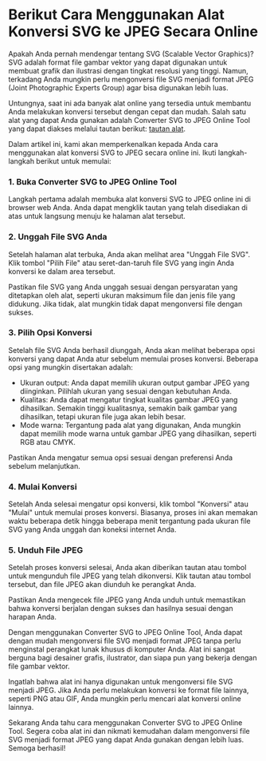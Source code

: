 Berikut Cara Menggunakan Alat Konversi SVG ke JPEG Secara Online
================================================================

Apakah Anda pernah mendengar tentang SVG (Scalable Vector Graphics)? SVG adalah format file gambar vektor yang dapat digunakan untuk membuat grafik dan ilustrasi dengan tingkat resolusi yang tinggi. Namun, terkadang Anda mungkin perlu mengonversi file SVG menjadi format JPEG (Joint Photographic Experts Group) agar bisa digunakan lebih luas.

Untungnya, saat ini ada banyak alat online yang tersedia untuk membantu Anda melakukan konversi tersebut dengan cepat dan mudah. Salah satu alat yang dapat Anda gunakan adalah Converter SVG to JPEG Online Tool yang dapat diakses melalui tautan berikut: [tautan alat](https://www.onlinecalculatorsfree.com/id/convert/converter-svg-to-jpeg.html).

Dalam artikel ini, kami akan memperkenalkan kepada Anda cara menggunakan alat konversi SVG to JPEG secara online ini. Ikuti langkah-langkah berikut untuk memulai:

### 1. Buka Converter SVG to JPEG Online Tool

Langkah pertama adalah membuka alat konversi SVG to JPEG online ini di browser web Anda. Anda dapat mengklik tautan yang telah disediakan di atas untuk langsung menuju ke halaman alat tersebut.

### 2. Unggah File SVG Anda

Setelah halaman alat terbuka, Anda akan melihat area "Unggah File SVG". Klik tombol "Pilih File" atau seret-dan-taruh file SVG yang ingin Anda konversi ke dalam area tersebut.

Pastikan file SVG yang Anda unggah sesuai dengan persyaratan yang ditetapkan oleh alat, seperti ukuran maksimum file dan jenis file yang didukung. Jika tidak, alat mungkin tidak dapat mengonversi file dengan sukses.

### 3. Pilih Opsi Konversi

Setelah file SVG Anda berhasil diunggah, Anda akan melihat beberapa opsi konversi yang dapat Anda atur sebelum memulai proses konversi. Beberapa opsi yang mungkin disertakan adalah:

- Ukuran output: Anda dapat memilih ukuran output gambar JPEG yang diinginkan. Pilihlah ukuran yang sesuai dengan kebutuhan Anda.
- Kualitas: Anda dapat mengatur tingkat kualitas gambar JPEG yang dihasilkan. Semakin tinggi kualitasnya, semakin baik gambar yang dihasilkan, tetapi ukuran file juga akan lebih besar.
- Mode warna: Tergantung pada alat yang digunakan, Anda mungkin dapat memilih mode warna untuk gambar JPEG yang dihasilkan, seperti RGB atau CMYK.

Pastikan Anda mengatur semua opsi sesuai dengan preferensi Anda sebelum melanjutkan.

### 4. Mulai Konversi

Setelah Anda selesai mengatur opsi konversi, klik tombol "Konversi" atau "Mulai" untuk memulai proses konversi. Biasanya, proses ini akan memakan waktu beberapa detik hingga beberapa menit tergantung pada ukuran file SVG yang Anda unggah dan koneksi internet Anda.

### 5. Unduh File JPEG

Setelah proses konversi selesai, Anda akan diberikan tautan atau tombol untuk mengunduh file JPEG yang telah dikonversi. Klik tautan atau tombol tersebut, dan file JPEG akan diunduh ke perangkat Anda.

Pastikan Anda mengecek file JPEG yang Anda unduh untuk memastikan bahwa konversi berjalan dengan sukses dan hasilnya sesuai dengan harapan Anda.

Dengan menggunakan Converter SVG to JPEG Online Tool, Anda dapat dengan mudah mengonversi file SVG menjadi format JPEG tanpa perlu menginstal perangkat lunak khusus di komputer Anda. Alat ini sangat berguna bagi desainer grafis, ilustrator, dan siapa pun yang bekerja dengan file gambar vektor.

Ingatlah bahwa alat ini hanya digunakan untuk mengonversi file SVG menjadi JPEG. Jika Anda perlu melakukan konversi ke format file lainnya, seperti PNG atau GIF, Anda mungkin perlu mencari alat konversi online lainnya.

Sekarang Anda tahu cara menggunakan Converter SVG to JPEG Online Tool. Segera coba alat ini dan nikmati kemudahan dalam mengonversi file SVG menjadi format JPEG yang dapat Anda gunakan dengan lebih luas. Semoga berhasil!